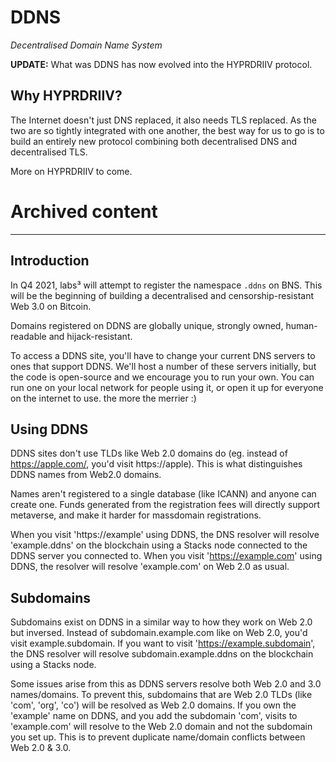 # DDNS

*Decentralised Domain Name System*

**UPDATE:** What was DDNS has now evolved into the HYPRDRIIV protocol. 

## Why HYPRDRIIV?

The Internet doesn't just DNS replaced, it also needs TLS replaced. As the two are so tightly integrated with one another, the best way for us to go is to build an entirely new protocol combining both decentralised DNS and decentralised TLS. 

More on HYPRDRIIV to come. 

# Archived content
---

## Introduction

In Q4 2021, labs³ will attempt to register the namespace `.ddns` on BNS. This will be the beginning of building a decentralised and censorship-resistant Web 3.0 on Bitcoin. 

Domains registered on DDNS are globally unique, strongly owned, human-readable and hijack-resistant.

To access a DDNS site, you'll have to change your current DNS servers to ones that support DDNS. We'll host a number of these servers initially, but the code is open-source and we encourage you to run your own. You can run one on your local network for people using it, or open it up for everyone on the internet to use. the more the merrier :)

## Using DDNS

DDNS sites don't use TLDs like Web 2.0 domains do (eg. instead of https://apple.com/, you'd visit https://apple). This is what distinguishes DDNS names from Web2.0 domains.

Names aren't registered to a single database (like ICANN) and anyone can create one. Funds generated from the registration fees will directly support metaverse, and make it harder for massdomain registrations.

When you visit 'https://example' using DDNS, the DNS resolver will resolve 'example.ddns' on the blockchain using a Stacks node connected to the DDNS server you connected to.
When you visit 'https://example.com' using DDNS, the resolver will resolve 'example.com' on Web 2.0 as usual.

## Subdomains

Subdomains exist on DDNS in a similar way to how they work on Web 2.0 but inversed. Instead of subdomain.example.com like on Web 2.0, you'd visit example.subdomain. If you want to visit 'https://example.subdomain', the DNS resolver will resolve subdomain.example.ddns on the blockchain using a Stacks node. 

Some issues arise from this as DDNS servers resolve both Web 2.0 and 3.0 names/domains. To prevent this, subdomains that are Web 2.0 TLDs (like 'com', 'org', 'co') will be resolved as Web 2.0 domains. If you own the 'example' name on DDNS, and you add the subdomain 'com', visits to 'example.com' will resolve to the Web 2.0 domain and not the subdomain you set up. This is to prevent duplicate name/domain conflicts between Web 2.0 & 3.0.
